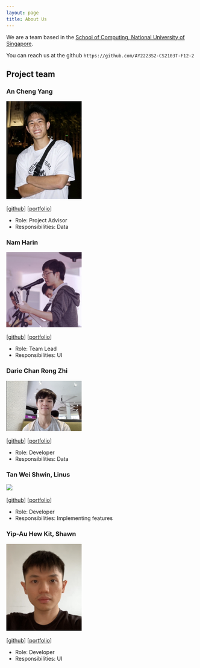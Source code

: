 ```yaml
---
layout: page
title: About Us
---
```


We are a team based in the [School of Computing, National University of Singapore](http://www.comp.nus.edu.sg).

You can reach us at the github `https://github.com/AY2223S2-CS2103T-F12-2`

## Project team

### An Cheng Yang
<img src="images/anchengyang.png" width="200px">

[[github](https://github.com/anchengyang)]
[[portfolio](team/anchengyang.md)]

* Role: Project Advisor
* Responsibilities: Data

### Nam Harin

<img src="images/harin0826.png" width="200px">

[[github](https://github.com/harin0826)]
[[portfolio](team/harin0826.md)]

* Role: Team Lead
* Responsibilities: UI

### Darie Chan Rong Zhi

<img src="images/nappysprout.png" width="200px">

[[github](https://github.com/nappysprout)] [[portfolio](team/nappysprout.md)]

* Role: Developer
* Responsibilities: Data

### Tan Wei Shwin, Linus

<img src="images/linustws.png" width="200px">

[[github](https://github.com/linustws)]
[[portfolio](team/linustws.md)]

* Role: Developer
* Responsibilities: Implementing features

### Yip-Au Hew Kit, Shawn

<img src="images/shawnyip-au.png" width="200px">

[[github](http://github.com/shawnyip-au)]
[[portfolio](team/shawnyip-au.md)]

* Role: Developer
* Responsibilities: UI
